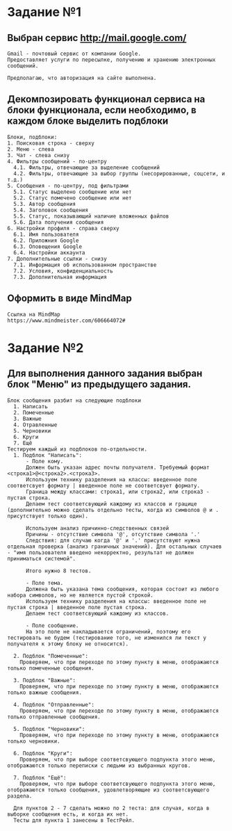 # Задание №1
## Выбран сервис http://mail.google.com/

    Gmail - почтовый сервис от компании Google. 
    Предоставляет услуги по пересылке, получению и хранению электронных сообщений.
    
    Предполагаю, что авторизация на сайте выполнена.

## Декомпозировать функционал сервиса на блоки функционала, если необходимо, в каждом блоке выделить подблоки 

    Блоки, подблоки:
    1. Поисковая строка - сверху
    2. Меню - слева
    3. Чат - слева снизу
    4. Фильтры сообщений - по-центру
      4.1. Фильтры, отвечающие за выделение сообщений
      4.2. Фильтры, отвечающие за выбор группы (несорированные, соцсети, и т.д.)
    5. Сообщения - по-центру, под фильтрами
      5.1. Статус выделено сообщение или нет
      5.2. Статус помечено сообщение или нет
      5.3. Автор сообщения
      5.4. Заголовок сообщения
      5.5. Статус, показывающий наличие вложенных файлов
      5.6. Дата получения сообщения
    6. Настройки профиля - справа сверху
      6.1. Имя пользователя
      6.2. Приложния Google
      6.3. Оповещения Google
      6.4. Настройки аккаунта
    7. Дополнительные ссылки - снизу
      7.1. Информация об использованном пространстве
      7.2. Условия, конфиденциальность
      7.3. Дополнительная информация

## Оформить в виде MindMap

    Ссылка на MindMap
    https://www.mindmeister.com/606664072#

# Задание №2
## Для выполнения данного задания выбран блок "Меню" из предыдущего задания.

    Блок сообщения разбит на следующие подблоки
      1. Написать
      2. Помеченные
      3. Важные 
      4. Отравленные
      5. Черновики
      6. Круги
      7. Ещё
    Тестируем каждый из подблоков по-отдельности.
      1. Подблок "Написать":
          - Поле кому. 
          Должен быть указан адрес почты получателя. Требуемый формат <строка1>@<строка2>.<строка3>.
          Используем технику разделения на классы: введенное поле соответсвует формату | введенное поле не соответсвует формату.
          Граница между классами: строка1, или строка2, или строка3 - пустая строка.
          Делаем тест соответсвующий каждому из классов и грацице (дополнительно можно сделать отдельно тесты, когда из символов @ и . присутствует только один).
          
          Используем анализ причинно-следственных связей
          Причины - отсутствие символа '@', отсутствие символа '.'
          Следствия: для случаю когда '@' и '.' присутствуют нужна отдельная проверка (анализ граничных значений). Для остальных случаев - "имя пользователя введено некорректно, результат не должен приниматься системой".
          
          Итого нужно 8 тестов.
          
          - Поле тема.
          Должена быть указана тема сообщения, которая состоит из любого набора символов, но не является пустой строкой.
          Используем технику разделения на классы: введенное поле не пустая строка | введенное поле пустая строка.
          Делаем тест соответсвующий каждому из классов.
          
          - Поле сообщение.
          На это поле не накладывается ограничений, поэтому его тестировать не будем (тестирование того, не изменился ли текст у получателя к этому блоку не относится).
          
      2. Подблок "Помеченные":
        Проверяем, что при переходе по этому пункту в меню, отображаются только помеченные сообщения.
        
      3. Подблок "Важные":
        Проверяем, что при переходе по этому пункту в меню, отображаются только важные сообщения.
        
      4. Подблок "Отправленные":
        Проверяем, что при переходе по этому пункту в меню, отображаются только отправленные сообщения.
        
      5. Подблок "Черновики":
        Проверяем, что при переходе по этому пункту в меню, отображаются только черновики.
        
      6. Подблок "Круги":
        Проверяем, что при выборе соответсвующего подпункта этого меню, отображаются только переписки с людьми из выбранных кругов.
        
      7. Подблок "Ещё":
        Проверяем, что при выборе соответсвующего подпункта этого меню, отображаются только сообщения, удовлетворяющие из соответсвующего раздела.
        
      Для пунктов 2 - 7 сделать можно по 2 теста: для случая, когда в выборке сообщения есть, и когда их нет.
      Тесты для пункта 1 занесены в ТестРейл.

